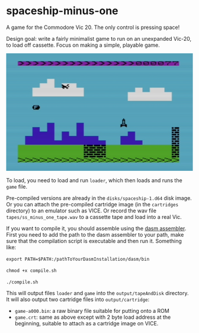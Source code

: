 # spaceship-minus-one
A game for the Commodore Vic 20. The only control is pressing space!

Design goal: write a fairly minimalist game to run on an unexpanded Vic-20, to load off cassette. Focus on making a simple, playable game.

![screenshot](/screenshot.jpg)

To load, you need to load and run `loader`, which then loads and runs the `game` file.

Pre-compiled versions are already in the `disks/spaceship-1.d64` disk image. Or you can attach the pre-compiled cartridge image (in the `cartridges` directory) to an emulator such as VICE. Or record the wav file `tapes/ss_minus_one_tape.wav` to a cassette tape and load into a real Vic.

If you want to compile it, you should assemble using the [dasm assembler](https://github.com/cprieto/dasm). First you need to add the path to the dasm assembler to your path, make sure that the compilation script is executable and then run it. Something like:

`export PATH=$PATH:/pathToYourDasmInstallation/dasm/bin`

`chmod +x compile.sh`

`./compile.sh`

This will output files `loader` and `game` into the `output/tapeAndDisk` directory. It will also output two cartridge files into `output/cartridge`:

- `game-a000.bin`: a raw binary file suitable for putting onto a ROM
- `game.crt`: same as above except with 2 byte load address at the beginning, suitable to attach as a cartridge image on VICE.
